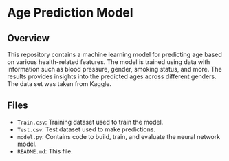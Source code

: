 # Age Prediction Model

## Overview

This repository contains a machine learning model for predicting age based on various health-related features. The model is trained using data with information such as blood pressure, gender, smoking status, and more. The results provides insights into the predicted ages across different genders. The data set was taken from Kaggle.

## Files

- `Train.csv`: Training dataset used to train the model.
- `Test.csv`: Test dataset used to make predictions.
- `model.py`: Contains code to build, train, and evaluate the neural network model.
- `README.md`: This file.

